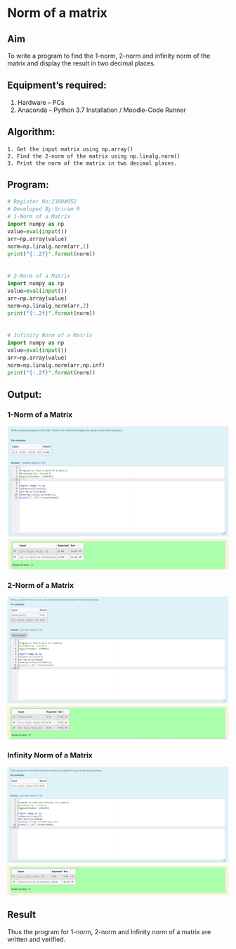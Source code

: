 # Norm of a matrix
## Aim
To write a program to find the 1-norm, 2-norm and infinity norm of the matrix and display the result in two decimal places.
## Equipment’s required:
1.	Hardware – PCs
2.	Anaconda – Python 3.7 Installation / Moodle-Code Runner
## Algorithm:
	1. Get the input matrix using np.array()   
    2. Find the 2-norm of the matrix using np.linalg.norm()
	3. Print the norm of the matrix in two decimal places.
## Program:
```Python
# Register No:23004952
# Developed By:Sriram R
# 1-Norm of a Matrix
import numpy as np
value=eval(input())
arr=np.array(value)
norm=np.linalg.norm(arr,1)
print("{:.2f}".format(norm))


# 2-Norm of a Matrix
import numpy as np
value=eval(input())
arr=np.array(value)
norm=np.linalg.norm(arr,2)
print("{:.2f}".format(norm))


# Infinity Norm of a Matrix
import numpy as np
value=eval(input())
arr=np.array(value)
norm=np.linalg.norm(arr,np.inf)
print("{:.2f}".format(norm))


```
## Output:
### 1-Norm of a Matrix

![output](<Screenshot 2023-12-20 185443-1.png>)

### 2-Norm of a Matrix

![output](<Screenshot 2023-12-20 185550-1.png>)
### Infinity Norm of a Matrix

![output](<Screenshot 2023-12-20 185606-1.png>)
## Result
Thus the program for 1-norm, 2-norm and Infinity norm of a matrix are written and verified.
